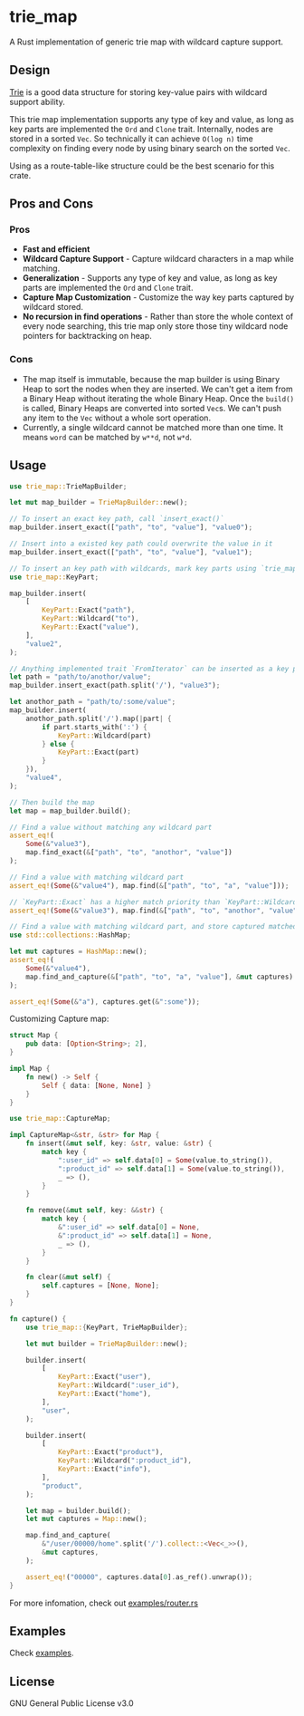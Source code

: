 # trie_map
A Rust implementation of generic trie map with wildcard capture support.

## Design
[Trie](https://en.wikipedia.org/wiki/Trie) is a good data structure for storing key-value pairs with wildcard support ability.

This trie map implementation supports any type of key and value, as long as key parts are implemented the `Ord` and `Clone` trait. Internally, nodes are stored in a sorted `Vec`. So technically it can achieve `O(log n)` time complexity on finding every node by using binary search on the sorted `Vec`.

Using as a route-table-like structure could be the best scenario for this crate.

## Pros and Cons

### Pros
- **Fast and efficient**
- **Wildcard Capture Support** - Capture wildcard characters in a map while matching.
- **Generalization** - Supports any type of key and value, as long as key parts are implemented the `Ord` and `Clone` trait.
- **Capture Map Customization** - Customize the way key parts captured by wildcard stored.
- **No recursion in find operations** - Rather than store the whole context of every node searching, this trie map only store those tiny wildcard node pointers for backtracking on heap.

### Cons
- The map itself is immutable, because the map builder is using Binary Heap to sort the nodes when they are inserted. We can't get a item from a Binary Heap without iterating the whole Binary Heap. Once the `build()` is called, Binary Heaps are converted into sorted `Vec`s. We can't push any item to the `Vec` without a whole sort operation.
- Currently, a single wildcard cannot be matched more than one time. It means `word` can be matched by `w**d`, not `w*d`.

## Usage
```rust
use trie_map::TrieMapBuilder;

let mut map_builder = TrieMapBuilder::new();

// To insert an exact key path, call `insert_exact()`
map_builder.insert_exact(["path", "to", "value"], "value0");

// Insert into a existed key path could overwrite the value in it
map_builder.insert_exact(["path", "to", "value"], "value1");

// To insert an key path with wildcards, mark key parts using `trie_map::KeyPart` and call `insert()`
use trie_map::KeyPart;

map_builder.insert(
    [
        KeyPart::Exact("path"),
        KeyPart::Wildcard("to"),
        KeyPart::Exact("value"),
    ],
    "value2",
);

// Anything implemented trait `FromIterator` can be inserted as a key path:
let path = "path/to/anothor/value";
map_builder.insert_exact(path.split('/'), "value3");

let anothor_path = "path/to/:some/value";
map_builder.insert(
    anothor_path.split('/').map(|part| {
        if part.starts_with(':') {
            KeyPart::Wildcard(part)
        } else {
            KeyPart::Exact(part)
        }
    }),
    "value4",
);

// Then build the map
let map = map_builder.build();

// Find a value without matching any wildcard part
assert_eq!(
    Some(&"value3"),
    map.find_exact(&["path", "to", "anothor", "value"])
);

// Find a value with matching wildcard part
assert_eq!(Some(&"value4"), map.find(&["path", "to", "a", "value"]));

// `KeyPart::Exact` has a higher match priority than `KeyPart::Wildcard`
assert_eq!(Some(&"value3"), map.find(&["path", "to", "anothor", "value"]));

// Find a value with matching wildcard part, and store captured matched wildcard parts in a map
use std::collections::HashMap;

let mut captures = HashMap::new();
assert_eq!(
    Some(&"value4"),
    map.find_and_capture(&["path", "to", "a", "value"], &mut captures)
);

assert_eq!(Some(&"a"), captures.get(&":some"));
```

Customizing Capture map:
```rust
struct Map {
    pub data: [Option<String>; 2],
}

impl Map {
    fn new() -> Self {
        Self { data: [None, None] }
    }
}

use trie_map::CaptureMap;

impl CaptureMap<&str, &str> for Map {
    fn insert(&mut self, key: &str, value: &str) {
        match key {
            ":user_id" => self.data[0] = Some(value.to_string()),
            ":product_id" => self.data[1] = Some(value.to_string()),
            _ => (),
        }
    }

    fn remove(&mut self, key: &&str) {
        match key {
            &":user_id" => self.data[0] = None,
            &":product_id" => self.data[1] = None,
            _ => (),
        }
    }

    fn clear(&mut self) {
        self.captures = [None, None];
    }
}

fn capture() {
    use trie_map::{KeyPart, TrieMapBuilder};

    let mut builder = TrieMapBuilder::new();

    builder.insert(
        [
            KeyPart::Exact("user"),
            KeyPart::Wildcard(":user_id"),
            KeyPart::Exact("home"),
        ],
        "user",
    );

    builder.insert(
        [
            KeyPart::Exact("product"),
            KeyPart::Wildcard(":product_id"),
            KeyPart::Exact("info"),
        ],
        "product",
    );

    let map = builder.build();
    let mut captures = Map::new();

    map.find_and_capture(
        &"/user/00000/home".split('/').collect::<Vec<_>>(),
        &mut captures,
    );

    assert_eq!("00000", captures.data[0].as_ref().unwrap());
}
```

For more infomation, check out [examples/router.rs](https://github.com/EAimTY/trie_map/blob/master/examples/router.rs)

## Examples

Check [examples](https://github.com/EAimTY/trie_map/tree/master/examples).

## License
GNU General Public License v3.0
